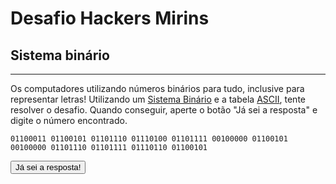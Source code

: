 # Desafio Hackers Mirins

## Sistema binário
----

Os computadores utilizando números binários para tudo, inclusive para representar letras! 
Utilizando um [Sistema Binário](https://pt.wikipedia.org/wiki/Sistema_de_numera%C3%A7%C3%A3o_bin%C3%A1rio) e
a tabela [ASCII](https://pt.wikipedia.org/wiki/ASCII), tente resolver o desafio.
Quando conseguir, aperte o botão "Já sei a resposta" e digite o número encontrado.

    01100011 01100101 01101110 01110100 01101111 00100000 01100101 00100000 01101110 01101111 01110110 01100101

<button onclick='
  var resposta = prompt("Qual é o número?");
  if (resposta == 109) {
    alert("Parabéns! Vamos para o próximo desafio!");
    window.location.href="Código_Morse";
  } else {
    alert("Resposta errada. Tente novamente.");
  }
'>Já sei a resposta!</button>
